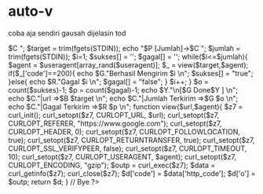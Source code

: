 # auto-v
coba aja sendiri gausah dijelasin tod

<?php
 //				    //
 // Welcome To Source Code my Tools //
 //  Mau Record ya bro? fix Noob    //
 //    				    //

/*
   	Coded by Pache_Boss22
   Team : TwentyTwo Cybers Attacks
*/
if(strtolower(substr(PHP_OS, 0, 3)) == 'win') {
        $R  = "";
        $RR = "";
        $G  = "";
        $GG = "";
        $C  = "";
        $CC = "";
        $B  = "";
        $BB = "";
        $Y  = "";
        $YY = "";
        $P  = "";
        $X  = "";
} else {
        $R  = "\e[91m";
        $RR = "\e[91;7m";
        $G  = "\e[92m";
        $GG = "\e[92;7m";
        $C  = "\e[36m";
        $CC = "\e[36;7m";
        $B  = "\e[94m";
	$BB = "\e[94;7m";
        $Y  = "\e[93m";
        $YY = "\e[93;7m";
        $P  = "\e[35m";
        $X  = "\e[0m";
        system('clear');
}
$__banner = "
$R ╲╲".$Y."╭━━━━━━━╮".$R."╱╱
$R ╲".$Y."╭╯╭━╮ ╭━╮╰╮".$R."╱
$R ╲".$Y."┃ ┃ ▊ ┃ ▊ ┃".$R."╱
$R ╲".$Y."┃ ┗━┛ ┗━┛ ┃".$R."╱
$R ╱".$Y."┃ ┏━━━━━┓ ┃".$R."╲ $B  Auto Visitor
$R ╱".$Y."┃ ┃  ╭━╮┃ ┃".$R."╲ $G  Coded by Pache_Boss22
$R ╱".$Y."╰╮╰━━┻━┻╯╭╯".$R."╲ $G  Team : TwentyTwo Cybers Attacks
$R ╱╱".$Y."╰━━━━━━━╯".$R."╲╲
";
$useragent = [
'Mozilla/5.0 (X11; Linux i686) AppleWebKit/536.5 (KHTML, like Gecko) Chrome/19.0.1084.52 Safari/536.5',
'Mozilla/5.0 (Windows; U; Windows NT 5.1; it; rv:1.8.1.11) Gecko/20071127 Firefox/2.0.0.11',
'Opera/9.25 (Windows NT 5.1; U; en)',
'Mozilla/4.0 (compatible; MSIE 6.0; Windows NT 5.1; SV1; .NET CLR 1.1.4322; .NET CLR 2.0.50727)',
'Mozilla/5.0 (compatible; Konqueror/3.5; Linux) KHTML/3.5.5 (like Gecko) (Kubuntu)',
'Mozilla/5.0 (X11; U; Linux i686; en-US; rv:1.8.0.12) Gecko/20070731 Ubuntu/dapper-security Firefox/1.5.0.12',
'Mozilla/5.0 (iPad; U; CPU OS 3_2 like Mac OS X; en-us) AppleWebKit/531.21.10 (KHTML, like Gecko) Version/4.0.4 Mobile/7B334b Safari/531.21.102011-10-16 20:23:50',
'Mozilla/5.0 (BlackBerry; U; BlackBerry 9800; en) AppleWebKit/534.1+ (KHTML, like Gecko) Version/6.0.0.337 Mobile Safari/534.1+2011-10-16 20:21:10',
'Mozilla/5.0 (BlackBerry; U; BlackBerry 9860; en-US) AppleWebKit/534.11+ (KHTML, like Gecko) Version/7.0.0.254 Mobile Safari/534.11+',
'Mozilla/5.0 (BlackBerry; U; BlackBerry 9700; pt) AppleWebKit/534.8+ (KHTML, like Gecko) Version/6.0.0.546 Mobile Safari/534.8+',
'Mozilla/5.0 (Linux; U; Android 4.0.3; ko-kr; LG-L160L Build/IML74K) AppleWebkit/534.30 (KHTML, like Gecko) Version/4.0 Mobile Safari/534.30',
'Mozilla/5.0 (Linux; U; Android 2.2.1; en-ca; LG-P505R Build/FRG83) AppleWebKit/533.1 (KHTML, like Gecko) Version/4.0 Mobile Safari/533.1',
'Mozilla/5.0 (iPhone; U; CPU iPhone OS 3_0 like Mac OS X; en-us) AppleWebKit/528.18 (KHTML, like Gecko) Version/4.0 Mobile/7A341 Safari/528.16',
'iTunes/9.1 (Macintosh; U; PPC Mac OS X 10.2',
'Mozilla/5.0 (Linux; U; Android 2.1; en-us; Nexus One Build/ERD62) AppleWebKit/530.17 (KHTML, like Gecko) Version/4.0 Mobile Safari/530.17',
'Mozilla/5.0 (X11; Linux x86_64) AppleWebKit/535.11 (KHTML, like Gecko) Chrome/17.0.963.66 Safari/535.11',
'Mozilla/5.0 (X11; Linux i686) AppleWebKit/535.11 (KHTML, like Gecko) Chrome/17.0.963.65 Safari/535.11',
'Mozilla/4.0 (compatible; MSIE 6.0; Windows NT 5.1; en) Opera 8.0',
'Mozilla/5.0 (Windows; U; Windows NT 5.1; en-GB; rv:1.8.1.6) Gecko/20070725 Firefox/2.0.0.6',
'Mozilla/5.0 (Windows NT 6.3; WOW64) AppleWebKit/537.36 (KHTML, like Gecko) Chrome/42.0.2311.135 Safari/537.36',
'Mozilla/5.0 (Windows; U; Windows NT 5.1; en-US; rv:1.8.1.7) Gecko/20070914 Firefox/2.0.0.7'
];
echo $__banner;
echo "$P [target]->$C ";
$target = trim(fgets(STDIN));
echo "$P [Jumlah]->$C ";
$jumlah = trim(fgets(STDIN));
$i=1;
$sukses[] = '';
$gagal[] = '';
while($i<=$jumlah){
  $agent = $useragent[array_rand($useragent)];
  $_ = view($target,$agent);
  if($_['code']==200){
    echo $G."Berhasil Mengirim $i \n";
    $sukses[] = "true";
  }else{
    echo $R."Gagal $i \n";
    $gagal[] = "false";
  }
  $i++;
}
$o = count($sukses)-1;
$p = count($gagal)-1;
echo $Y."\n[$G Done$Y ] \n";
echo $C."|url =>$B $target \n";
echo $C."|Jumlah Terkirim =>$G $o \n";
echo $C."|Gagal Terkirim =>$R $p \n";
function view($url,$agent){
 $z7 = curl_init();
 curl_setopt($z7, CURLOPT_URL, $url);
 curl_setopt($z7, CURLOPT_REFERER, "https://www.google.com");
 curl_setopt($z7, CURLOPT_HEADER, 0);
 curl_setopt($z7, CURLOPT_FOLLOWLOCATION, true);
 curl_setopt($z7, CURLOPT_RETURNTRANSFER, true);
 curl_setopt($z7, CURLOPT_SSL_VERIFYPEER, false);
 curl_setopt($z7, CURLOPT_TIMEOUT, 10);
 curl_setopt($z7, CURLOPT_USERAGENT, $agent);
 curl_setopt($z7, CURLOPT_ENCODING, "gzip");
 $outp = curl_exec($z7);
 $data = curl_getinfo($z7);
 curl_close($z7);
 $d['code'] = $data['http_code'];
 $d['o'] = $outp;
 return $d;
}
// Bye
?>

